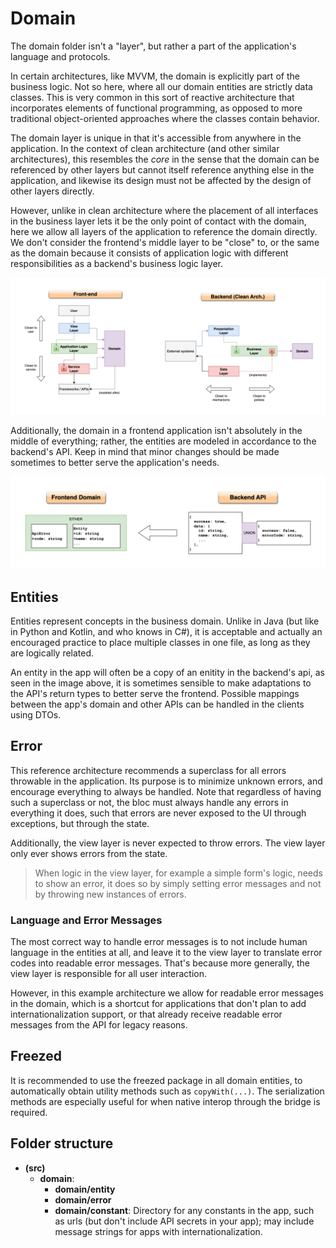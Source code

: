 # Domain

The domain folder isn't a "layer", but rather a part of the application's language and protocols.

In certain architectures, like MVVM, the domain is explicitly part of the business logic. Not so here, where all our domain entities are strictly data classes. This is very common in this sort of reactive architecture that incorporates elements of functional programming, as opposed to more traditional object-oriented approaches where the classes contain behavior.

The domain layer is unique in that it's accessible from anywhere in the application. In the context of clean architecture (and other similar architectures), this resembles the _core_ in the sense that the domain can be referenced by other layers but cannot itself reference anything else in the application, and likewise its design must not be affected by the design of other layers directly.

However, unlike in clean architecture where the placement of all interfaces in the business layer lets it be the only point of contact with the domain, here we allow all layers of the application to reference the domain directly. We don't consider the frontend's middle layer to be "close" to, or the same as the domain because it consists of application logic with different responsibilities as a backend's business logic layer.

![Frontend and backend architectures](img/app-architecture-and-clean-architecture.drawio.png)

Additionally, the domain in a frontend application isn't absolutely in the middle of everything; rather, the entities are modeled in accordance to the backend's API. Keep in mind that minor changes should be made sometimes to better serve the application's needs.

![Domain adaptation](img/domain-adaptation.drawio.png)

## Entities

Entities represent concepts in the business domain. Unlike in Java (but like in Python and Kotlin, and who knows in C#), it is acceptable and actually an encouraged practice to place multiple classes in one file, as long as they are logically related.

An entity in the app will often be a copy of an enitity in the backend's api, as seen in the image above, it is sometimes sensible to make adaptations to the API's return types to better serve the frontend. Possible mappings between the app's domain and other APIs can be handled in the clients using DTOs.

## Error

This reference architecture recommends a superclass for all errors throwable in the application. Its purpose is to minimize unknown errors, and encourage everything to always be handled. Note that regardless of having such a superclass or not, the bloc must always handle any errors in everything it does, such that errors are never exposed to the UI through exceptions, but through the state.

Additionally, the view layer is never expected to throw errors. The view layer only ever shows errors from the state.

> When logic in the view layer, for example a simple form's logic, needs to show an error, it does so by simply setting error messages and not by throwing new instances of errors.

### Language and Error Messages

The most correct way to handle error messages is to not include human language in the entities at all, and leave it to the view layer to translate error codes into readable error messages. That's because more generally, the view layer is responsible for all user interaction.

However, in this example architecture we allow for readable error messages in the domain, which is a shortcut for applications that don't plan to add internationalization support, or that already receive readable error messages from the API for legacy reasons.

## Freezed

It is recommended to use the freezed package in all domain entities, to automatically obtain utility methods such as `copyWith(...)`. The serialization methods are especially useful for when native interop through the bridge is required.

## Folder structure

- **(src)**
  - **domain**:
    - **domain/entity**
    - **domain/error**
    - **domain/constant**: Directory for any constants in the app, such as urls (but don't include API secrets in your app); may include message strings for apps with internationalization.
